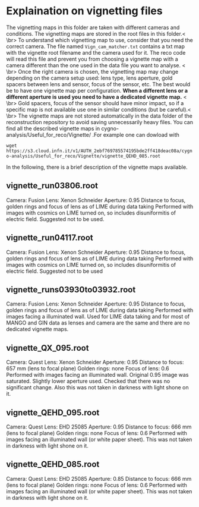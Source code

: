 # Explaination on vignetting files
The vignetting maps in this folder are taken with different cameras and conditions. The vignetting maps are stored in the root files in this folder.< \br>
To understand which vignetting map to use, consider that you need the correct camera. The file named `Vign_cam_matcher.txt` contains a txt map with the vignette root filename and the camera used for it. The reco code will read this file and prevent you from choosing a vignette map with a camera different than the one used in the data file you want to analyse. < \br>
Once the right camera is chosen, the vignetting map may change depending on the camera setup used: lens type, lens aperture, gold spacers between lens and sensor, focus of the sensor, etc.
The best would be to have one vignette map per configuration. **When a different lens or a different aperture is used you need to have a dedicated vignette map.** < \br>
Gold spacers, focus of the sensor should have minor impact, so if a specific map is not available use one in similar conditions (but be careful).< \br>
The vignette maps are not stored automatically in the data folder of the reconstruction repository to avoid saving unnecessarily heavy files. You can find all the described vignette maps in cygno-analysis/Useful_for_reco/Vignette/ .For example one can dowload with

`wget https://s3.cloud.infn.it/v1/AUTH_2ebf769785574195bde2ff418deac08a/cygno-analysis/Useful_for_reco/Vignette/vignette_QEHD_085.root`

In the following, there is a brief description of the vignette maps available.

## vignette_run03806.root
Camera: Fusion
Lens: Xenon Schneider
Aperture: 0.95
Distance to focus, golden rings and focus of lens as of LIME during data taking
Performed with images with cosmics on LIME turned on, so includes disuniformitis of electric field. Suggested not to be used.

## vignette_run04117.root
Camera: Fusion
Lens: Xenon Schneider
Aperture: 0.95
Distance to focus, golden rings and focus of lens as of LIME during data taking
Performed with images with cosmics on LIME turned on, so includes disuniformitis of electric field. Suggested not to be used

## vignette_runs03930to03932.root
Camera: Fusion
Lens: Xenon Schneider
Aperture: 0.95
Distance to focus, golden rings and focus of lens as of LIME during data taking
Performed with images facing a illuminated wall. Used for LIME data taking and for most of MANGO and GIN data as lenses and camera are the same and there are no dedicated vignette maps.

## vignette_QX_095.root
Camera: Quest
Lens: Xenon Schneider
Aperture: 0.95
Distance to focus: 657 mm (lens to focal plane)
Golden rings: none 
Focus of lens: 0.6 
Performed with images facing an illuminated wall. Original 0.95 image was saturated.  Slightly lower aperture used. Checked that there was no significant change. Also this was not taken in darkness with light shone on it.

## vignette_QEHD_095.root
Camera: Quest
Lens: EHD 25085
Aperture: 0.95
Distance to focus: 666 mm (lens to focal plane)
Golden rings: none 
Focus of lens: 0.6 
Performed with images facing an illuminated wall (or white paper sheet). This was not taken in darkness with light shone on it.

## vignette_QEHD_085.root
Camera: Quest
Lens: EHD 25085
Aperture: 0.85
Distance to focus: 666 mm (lens to focal plane)
Golden rings: none 
Focus of lens: 0.6 
Performed with images facing an illuminated wall (or white paper sheet). This was not taken in darkness with light shone on it.